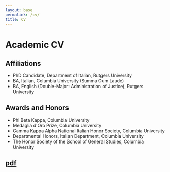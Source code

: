 ```yaml
---
layout: base
permalink: /cv/
title: CV
---
```


# Academic CV

## Affiliations

* PhD Candidate, Department of Italian, Rutgers University
* BA, Italian, Columbia University (Summa Cum Laude)
* BA, English (Double-Major: Administration of Justice), Rutgers University 


## Awards and Honors
* Phi Beta Kappa, Columbia University
* Medaglia d'Oro Prize, Columbia University
* Gamma Kappa Alpha National Italian Honor Society, Columbia University
* Departmental Honors, Italian Department, Columbia University
* The Honor Society of the School of General Studies, Columbia University

## <a href="{{ https://github.com/salvatoretaibi/salvatoretaibi.github.io/raw/main/src/assets/images/Taibi_CV.pdf }}" title="Salvatore Taibi"> pdf</a> </p>
